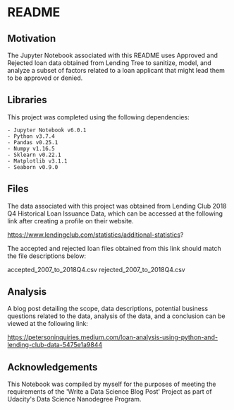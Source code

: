 # README

## Motivation
The Jupyter Notebook associated with this README uses Approved and Rejected loan data obtained from Lending Tree to sanitize, model, 
and analyze a subset of factors related to a loan applicant that might lead them to be approved or denied.  


## Libraries
This project was completed using the following dependencies:

	- Jupyter Notebook v6.0.1
	- Python v3.7.4
	- Pandas v0.25.1
	- Numpy v1.16.5
	- Sklearn v0.22.1
	- Matplotlib v3.1.1
	- Seaborn v0.9.0

## Files
The data associated with this project was obtained from Lending Club 2018 Q4 Historical Loan Issuance Data, which can be accessed 
at the following link after creating a profile on their website. 

https://www.lendingclub.com/statistics/additional-statistics?

The accepted and rejected loan files obtained from this link should match the file descriptions below: 

accepted_2007_to_2018Q4.csv
rejected_2007_to_2018Q4.csv


## Analysis 
A blog post detailing the scope, data descriptions, potential business questions related to the data, analysis of the data, and a conclusion
can be viewed at the following link: 

https://petersoninquiries.medium.com/loan-analysis-using-python-and-lending-club-data-5475e1a9844 


## Acknowledgements

This Notebook was compiled by myself for the purposes of meeting the requirements of the 'Write a Data Science Blog Post' Project 
as part of Udacity's Data Science Nanodegree Program. 